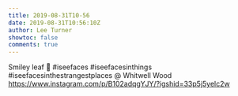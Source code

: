 ```yaml
---
title: 2019-08-31T10-56
date: 2019-08-31T10:56:10Z
author: Lee Turner
showtoc: false
comments: true
---
```


Smiley leaf 🍃 #iseefaces #iseefacesinthings #iseefacesinthestrangestplaces @ Whitwell Wood https://www.instagram.com/p/B102adqgYJY/?igshid=33p5j5yelc2w

